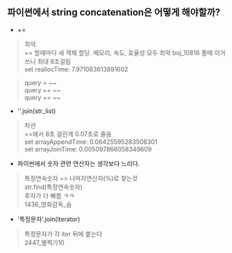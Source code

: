 ## 파이썬에서 string concatenation은 어떻게 해야할까?

- +=

> 최악.\
> += 할때마다 새 객체 할당.
> 메모리, 속도, 효율성 모두 최악
> boj_10816 풀때 이거쓰니 최대 8초걸림\
> set reallocTime:  7.971063613891602

> query = ~~\
> query += ~~\
> query += ~~

- ''.join(str_list)

> 차선\
> +=에서 8초 걸린게 0.07초로 줄음\
> set arrayAppendTime:  0.06425595283508301\
> set arrayJoinTime:  0.005097866058349609

- 파이썬에서 숫자 관련 연산자는 생각보다 느리다.

> 특정연속숫자 => 나머지연산자(%)로 찾는것\
> str.find(특정연속숫자)\
> 후자가 더 빠름 ㅋㅋ\
> 1436_영화감독_숌

- '특정문자'.join(iterator)

> 특정문자가 각 iter 뒤에 붙는다\
> 2447_별찍기10
